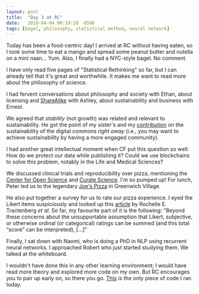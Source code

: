 ```yaml
---
layout: post
title:  "Day 3 at RC"
date:   2018-04-04 00:18:28 -0500
tags: [bagel, philosophy, statistical method, neural network]
---
```

Today has been a food-centric day! I arrived at RC without having eaten, so I
took some time to eat a mango and spread some peanut butter and nutella on a
mini naan... Yum. Also, I finally had a NYC-style bagel. No comment.

I have only read five pages of "Statistical Rethinking" so far, but I can
already tell that it's great and worthwhile. It makes me want to read more
about the philosophy of science.

I had fervent conversations about philosophy and society with Ethan, about
licensing and [ShareAlike](https://creativecommons.org/licenses/) with Ashley,
about sustainability and business with Ernest.

We agreed that *stability* (not growth) was related and relevant to
sustainability. He got the point of my sister's and my
[contribution](http://ivory.idyll.org/blog/2017-digital-commons-funding.html)
on the sustainability of the digital commons *right away* (i.e., you may want
to achieve sustainability by having a more engaged community).

I had another great intellectual moment when CF put this question so well: How
do we protect our data while publishing it? Could we use blockchains to solve
this problem, notably in the Life and Medical Sciences?

We discussed clinical trials and reproducibility over pizza, mentioning
the [Center for Open Science](https://cos.io/) and
[Curate Science](http://curatescience.org/). I'm so pumped up! For lunch, Peter
led us to the legendary
[Joe's Pizza](http://nymag.com/listings/restaurant/joes-pizza/) in Greenwich
Village.

He also put together a survey for us to rate our pizza experience. I
eyed the Likert items suspiciously and looked up this
[article](https://www.ncbi.nlm.nih.gov/pmc/articles/PMC4514524/) by Rochelle E.
Tractenberg *et al.* So far, my favourite part of it is the following:
"Beyond these concerns about the unsupportable assumption that Likert,
subjective, or otherwise ordinal (or categorical) ratings can be summed
(and this total “score” can be interpreted), [...]"

Finally, I sat down with Naomi, who is doing a PhD in NLP using recurrent
neural networks. I approached Robert who just started studying them. We talked
at the whiteboard.

I wouldn't have done this in any other learning environment; I would have read
more theory and explored more code on my own. But RC encourages you to pair up
early on, so there you go.
[This](http://pytorch.org/tutorials/beginner/examples_tensor/two_layer_net_numpy.html)
is the only piece of code I ran today.
